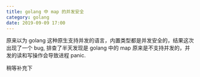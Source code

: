 ```yaml
---
title: golang 中 map 的并发安全
category: golang
date: 2019-09-09 17:00
---
```


原来以为 golang 这种原生支持并发的语言，内置类型都是并发安全的，结果这次出现了一个 bug, 排查了半天发现是 golang 中的 map 原来是不支持并发的，并发的读和写操作会导致进程 panic.

稍等补充下
